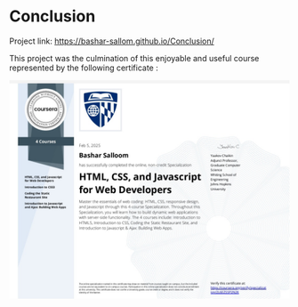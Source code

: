 # Conclusion

Project link: https://bashar-sallom.github.io/Conclusion/

This project was the culmination of this enjoyable and useful course represented by the following certificate :




![Front End Developer](https://github.com/Bashar-sallom/Conclusion/raw/main/images/Front-end.jpg)

